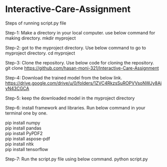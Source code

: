 # Interactive-Care-Assignment

Steps of running script.py file 

Step-1:   Make a directory in your local computer. use below command for making directory. 
mkdir myproject 


Step-2: got to the myproject directory. Use below command to go to myproject directory. 
cd myproject 


Step-3:   Clone the repository. Use below code for cloning the repository.   
git clone https://github.com/hasan-moni-321/Interactive-Care-Assignment

Step-4:   Download the trained model from the below link. 
https://drive.google.com/drive/u/0/folders/1ZVC4RkzsSuROPVVsoNWJy8AjyN43CGCA

Step-5: keep the downloaded model in the myproject directory


Step-6: install framework and libraries. Run below command in your terminal one by one.  

pip install numpy   
pip install pandas   
pip install PyPDF2    
pip install aspose-pdf   
pip install nltk   
pip install tensorflow   

Step-7: Run the script.py file using below command. 
python script.py
